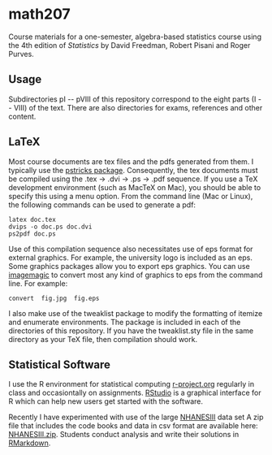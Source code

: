 # math207

Course materials for a one-semester, algebra-based statistics course using
the 4th edition of *Statistics* by David Freedman, Robert Pisani and Roger Purves.

## Usage

Subdirectories pI -- pVIII of this repository
correspond to the eight parts (I -- VIII) of the text.
There are also directories for exams, references and other content.

## LaTeX

Most course documents are tex files and the pdfs generated from them.
I typically use the [pstricks package](https://ctan.org/pkg/pstricks-base?lang=en).
Consequently, the tex documents must be compiled using the .tex -> .dvi -> .ps -> .pdf
sequence.  If you use a TeX development environment (such as MacTeX on Mac), you should
be able to specify this using a menu option.  From the command line (Mac or Linux), the
following commands can be used to generate a pdf:

```
latex doc.tex
dvips -o doc.ps doc.dvi
ps2pdf doc.ps
```

Use of this compilation sequence also necessitates use of eps format for external graphics.
For example, the university logo is included as an eps.
Some graphics packages allow you to export eps graphics.  You can use
[imagemagic](https://imagemagick.org) to convert most any kind of graphics to eps
from the command line.  For example:

```
convert  fig.jpg  fig.eps
```

I also make use of the tweaklist package to modify the formatting of itemize and enumerate
environments.  The package is included in each of the directories of this repository.  If
you have the tweaklist.sty file in the same directory as your TeX file, then compilation
should work.

## Statistical Software

I use the R environment for statistical computing [r-project.org](http://www.r-project.org)
regularly in class and occasiontally on assignments.  [RStudio](https://rstudio.com) is a
graphical interface for R which can help new users get started with the software.

Recently I have experimented with use of the large
[NHANESIII](https://wwwn.cdc.gov/nchs/nhanes/nhanes3) data set
A zip file that includes the code books and data in csv format
are available here:
[NHANESIII.zip](https://drive.google.com/open?id=1S9FDJF15gQxpc_zat2LsofS73TNMm_cF).
Students conduct analysis and write their solutions in
[RMarkdown](https://rmarkdown.rstudio.com).





